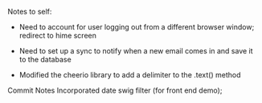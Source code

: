 Notes to self:

- Need to account for user logging out from a different browser window; redirect to hime screen

- Need to set up a sync to notify when a new email comes in and save it to the database

- Modified the cheerio library to add a delimiter to the .text() method

<!-- // Amazon page link product title;
// <div class="a-section a-spacing-none">
//     <h1 id="title" class="a-size-large a-spacing-none">
//       <span id="productTitle" class="a-size-large">Garcinia Cambogia Extract - 1600 mg Servings (only 2 capsules/day)- Pure 100 % Natural GMO Free Effective Appetite Suppressant and Weight Loss Supplement from Omega Soul</span>

//     </h1>
// </div> -->

Commit Notes
Incorporated date swig filter (for front end demo);